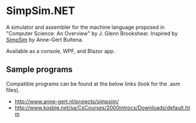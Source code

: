 # SimpSim.NET
A simulator and assembler for the machine language proposed in "Computer Science: An Overview" by J. Glenn Brookshear. Inspired by [SimpSim](http://www.anne-gert.nl/projects/simpsim/) by Anne-Gert Bultena.

Available as a console, WPF, and Blazor app.

## Sample programs
Compatible programs can be found at the below links (look for the .asm files).

- http://www.anne-gert.nl/projects/simpsim/
- http://www.kosbie.net/sa/CsCourses/2000introcs/Downloads/default.htm
